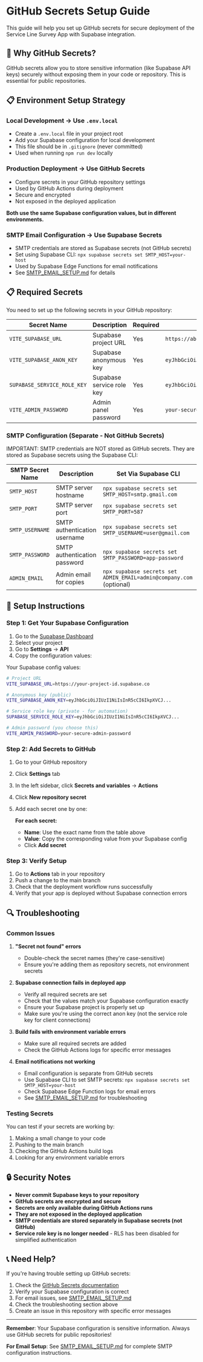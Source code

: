 # GitHub Secrets Setup Guide

This guide will help you set up GitHub secrets for secure deployment of the Service Line Survey App with Supabase integration.

## 🔐 Why GitHub Secrets?

GitHub secrets allow you to store sensitive information (like Supabase API keys) securely without exposing them in your code or repository. This is essential for public repositories.

## 📋 Environment Setup Strategy

### **Local Development** → Use `.env.local`

- Create a `.env.local` file in your project root
- Add your Supabase configuration for local development
- This file should be in `.gitignore` (never committed)
- Used when running `npm run dev` locally

### **Production Deployment** → Use GitHub Secrets

- Configure secrets in your GitHub repository settings
- Used by GitHub Actions during deployment
- Secure and encrypted
- Not exposed in the deployed application

**Both use the same Supabase configuration values, but in different environments.**

### **SMTP Email Configuration** → Use Supabase Secrets

- SMTP credentials are stored as Supabase secrets (not GitHub secrets)
- Set using Supabase CLI: `npx supabase secrets set SMTP_HOST=your-host`
- Used by Supabase Edge Functions for email notifications
- See [SMTP_EMAIL_SETUP.md](./SMTP_EMAIL_SETUP.md) for details

## 📋 Required Secrets

You need to set up the following secrets in your GitHub repository:

| Secret Name                    | Description                      | Required | Example                                    |
| ------------------------------ | -------------------------------- | -------- | ------------------------------------------ |
| `VITE_SUPABASE_URL`           | Supabase project URL             | Yes      | `https://abc123.supabase.co`               |
| `VITE_SUPABASE_ANON_KEY`      | Supabase anonymous key           | Yes      | `eyJhbGciOiJIUzI1NiIsInR5cCI6IkpXVCJ...` |
| `SUPABASE_SERVICE_ROLE_KEY`   | Supabase service role key        | Yes      | `eyJhbGciOiJIUzI1NiIsInR5cCI6IkpXVCJ...` |
| `VITE_ADMIN_PASSWORD`          | Admin panel password             | Yes      | `your-secure-admin-password`               |

### SMTP Configuration (Separate - Not GitHub Secrets)

IMPORTANT: SMTP credentials are NOT stored as GitHub secrets. They are stored as Supabase secrets using the Supabase CLI:

| SMTP Secret Name | Description                    | Set Via Supabase CLI               |
| ---------------- | ------------------------------ | ---------------------------------- |
| `SMTP_HOST`      | SMTP server hostname           | `npx supabase secrets set SMTP_HOST=smtp.gmail.com` |
| `SMTP_PORT`      | SMTP server port               | `npx supabase secrets set SMTP_PORT=587`            |
| `SMTP_USERNAME`  | SMTP authentication username   | `npx supabase secrets set SMTP_USERNAME=user@gmail.com` |
| `SMTP_PASSWORD`  | SMTP authentication password   | `npx supabase secrets set SMTP_PASSWORD=app-password`   |
| `ADMIN_EMAIL`    | Admin email for copies         | `npx supabase secrets set ADMIN_EMAIL=admin@company.com` (optional) |

## 🚀 Setup Instructions

### Step 1: Get Your Supabase Configuration

1. Go to the [Supabase Dashboard](https://supabase.com/dashboard)
2. Select your project
3. Go to **Settings** → **API**
4. Copy the configuration values:

Your Supabase config values:

```bash
# Project URL
VITE_SUPABASE_URL=https://your-project-id.supabase.co

# Anonymous key (public)
VITE_SUPABASE_ANON_KEY=eyJhbGciOiJIUzI1NiIsInR5cCI6IkpXVCJ...

# Service role key (private - for automation)
SUPABASE_SERVICE_ROLE_KEY=eyJhbGciOiJIUzI1NiIsInR5cCI6IkpXVCJ...

# Admin password (you choose this)
VITE_ADMIN_PASSWORD=your-secure-admin-password
```

### Step 2: Add Secrets to GitHub

1. Go to your GitHub repository
2. Click **Settings** tab
3. In the left sidebar, click **Secrets and variables** → **Actions**
4. Click **New repository secret**
5. Add each secret one by one:

   **For each secret:**

   - **Name**: Use the exact name from the table above
   - **Value**: Copy the corresponding value from your Supabase config
   - Click **Add secret**

### Step 3: Verify Setup

1. Go to **Actions** tab in your repository
2. Push a change to the main branch
3. Check that the deployment workflow runs successfully
4. Verify that your app is deployed without Supabase connection errors

## 🔍 Troubleshooting

### Common Issues

1. **"Secret not found" errors**

   - Double-check the secret names (they're case-sensitive)
   - Ensure you're adding them as repository secrets, not environment secrets

2. **Supabase connection fails in deployed app**

   - Verify all required secrets are set
   - Check that the values match your Supabase configuration exactly
   - Ensure your Supabase project is properly set up
   - Make sure you're using the correct anon key (not the service role key for client connections)

3. **Build fails with environment variable errors**
   - Make sure all required secrets are added
   - Check the GitHub Actions logs for specific error messages

4. **Email notifications not working**
   - Email configuration is separate from GitHub secrets
   - Use Supabase CLI to set SMTP secrets: `npx supabase secrets set SMTP_HOST=your-host`
   - Check Supabase Edge Function logs for email errors
   - See [SMTP_EMAIL_SETUP.md](./SMTP_EMAIL_SETUP.md) for troubleshooting

### Testing Secrets

You can test if your secrets are working by:

1. Making a small change to your code
2. Pushing to the main branch
3. Checking the GitHub Actions build logs
4. Looking for any environment variable errors

## 🔒 Security Notes

- **Never commit Supabase keys to your repository**
- **GitHub secrets are encrypted and secure**
- **Secrets are only available during GitHub Actions runs**
- **They are not exposed in the deployed application**
- **SMTP credentials are stored separately in Supabase secrets (not GitHub)**
- **Service role key is no longer needed** - RLS has been disabled for simplified authentication

## 📞 Need Help?

If you're having trouble setting up GitHub secrets:

1. Check the [GitHub Secrets documentation](https://docs.github.com/en/actions/security-guides/encrypted-secrets)
2. Verify your Supabase configuration is correct
3. For email issues, see [SMTP_EMAIL_SETUP.md](./SMTP_EMAIL_SETUP.md)
4. Check the troubleshooting section above
5. Create an issue in this repository with specific error messages

---

**Remember**: Your Supabase configuration is sensitive information. Always use GitHub secrets for public repositories!

**For Email Setup**: See [SMTP_EMAIL_SETUP.md](./SMTP_EMAIL_SETUP.md) for complete SMTP configuration instructions.
